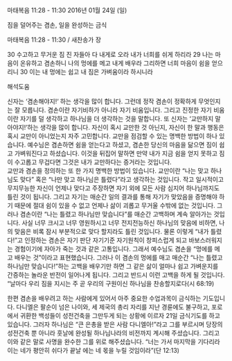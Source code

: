 마태복음 11:28 - 11:30 
2016년 01월 24일 (일)

짐을 덜어주는 겸손, 일을 완성하는 금식  



마태복음 11:28 - 11:30 / 새찬송가  장


30 수고하고 무거운 짐 진 자들아 다 내게로 오라 내가 너희를 쉬게 하리라 29 나는 마음이 온유하고 겸손하니 나의 멍에를 메고 내게 배우라 그리하면 너희 마음이 쉼을 얻으리니 30 이는 내 멍에는 쉽고 내 짐은 가벼움이라 하시니라

해석도움





신자는 ‘겸손해야지!‘ 하는 생각을 많이 합니다. 그런데 정작 겸손이 정확하게 무엇인지는 잘 모릅니다. 겸손이란 자기비하가 아니라 자기 비움입니다. 그리고 진정한 자기 비움이란 자기를 덜 생각하고 하나님을 더 생각하는 것을 말합니다. 또 신자는 ‘교만하지 말아야지!’하는 생각을 많이 합니다. 자신이 혹시 교만한 것 아닌지, 자신이 한 말과 행동은 혹시 교만이 아니었는지 자주 고민합니다. 
교만을 점검할 수 있는 명백한 방법이 하나 있습니다. 예수님은 겸손하면 쉼을 얻는다고 하셨고, 겸손한 당신의 마음을 닮으면 짐이 쉽고 가벼워진다고 하셨습니다. 이것을 뒤집어 말하면 만약 내가 지금 쉼을 얻지 못하고 짐이 수고롭고 무겁다면 그것은 내가 교만하다는 증거라는 것입니다.  
교만과 겸손을 정의하는 또 한 가지 명백한 방법이 있습니다. 교만이란 “나는 맞고 하나님도 맞다” 혹은 “나만 맞고 하나님은 틀렸다”라고 생각하는 것입니다. 작고 일시적이고 무지무능한 자신이 언제나 맞다고 주장하면 자기 외에 모든 사람 심지어 하나님까지도 틀린 것이 됩니다. 그리고 자기는 매순간 일의 결과를 통해 자기가 맞았음을 증명해야 하기 때문에 절대 쉼이 있을 수 없고 언제나 삶이 괴롭고 무거울 수밖에 없는 것입니다. 
그러나 겸손이란 “나는 틀렸고 하나님만 맞습니다”를 매순간 고백하며 계속 알아가는 것입니다. 사실 너무 크시고 너무 영원하시고 너무 전지전능하신 하나님의 맞음에 비하면, 나의 맞음은 비록 잠시 부분적으로 맞다 할지라도 틀린 것입니다. 
물론 이렇게 “내가 틀렸다!”고 인정하는 겸손은 자기 판단 자기기준 자기원칙이 창피스럽게 되고 바보스러워지는 경험이기에 자아가 죽는 것과 같은 고통입니다. 그래서 예수님도 겸손을 “멍에를 메고 배우는 것”이라고 표현했습니다. 그러나 이 겸손의 멍에를 매고 매순간 “나는 틀렸고 하나님만 맞습니다!”하는 고백을 배우기만 하면 그 같은 삶이 얼마나 쉽고 가벼운지를 간증하는 놀라운 반전이 일어나게 됩니다. 그리고 반드시 이런 고백을 하게 될 것입니다.  “날마다 우리 짐을 지시는 주 곧 우리의 구원이신 하나님을 찬송할지로다(시 68:19) 

한편 겸손을 배우려고 하는 사람에게 있어서 아주 중요한 수업과목이 금식하는 기도입니다.
다니엘은 팔순이 넘은 나이와, 세 제국의 총리 자리를 지난 경륜에도 불구하고, 포로에서 귀환한 백성들이 성전건축을 그만두게 되는 상황에 이르자 21일 금식기도를 하고 있습니다. 
그러자 하나님은 “큰 은총을 받은 사람 다니엘아!”라고 그를 부르시며 당장의 성전건축 뿐 아니라 훗날에 완성될 하나님나라의 비전까지 계시해 주셨습니다. 그리고 이와 같은 말로 사명을 완수한 그를 위로 해주셨습니다. “너는 가서 마지막을 기다리라 이는 네가 평안히 쉬다가 끝날 에는 네 몫을 누릴 것임이라”(단 12:13)